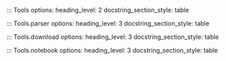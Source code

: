 ::: Tools
    options:
        heading_level: 2
        docstring_section_style: table

::: Tools.parser
    options:
        heading_level: 3
        docstring_section_style: table

::: Tools.download
    options:
        heading_level: 3
        docstring_section_style: table

::: Tools.notebook
    options:
        heading_level: 3
        docstring_section_style: table
